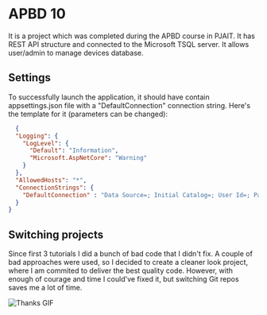# APBD 10

It is a project which was completed during the APBD course in PJAIT. It has REST API structure and connected
to the Microsoft TSQL server. It allows user/admin to manage devices database.

## Settings
To successfully launch the application, it should have contain appsettings.json file with a "DefaultConnection"
connection string. Here's the template for it (parameters can be changed):

```json
  {
  "Logging": {
    "LogLevel": {
      "Default": "Information",
      "Microsoft.AspNetCore": "Warning"
    }
  },
  "AllowedHosts": "*",
  "ConnectionStrings": {
    "DefaultConnection" : "Data Source=; Initial Catalog=; User Id=; Password=; Trust Server Certificate=true;"
  }
}
```
## Switching projects

Since first 3 tutorials I did a bunch of bad code that I didn't fix. A couple of bad approaches were used, so
I decided to create a cleaner look project, where I am commited to deliver the best quality code. However, with
enough of courage and time I could've fixed it, but switching Git repos saves me a lot of time.

![Thanks GIF](https://media.giphy.com/media/26gsjCZpPolPr3sBy/giphy.gif)

